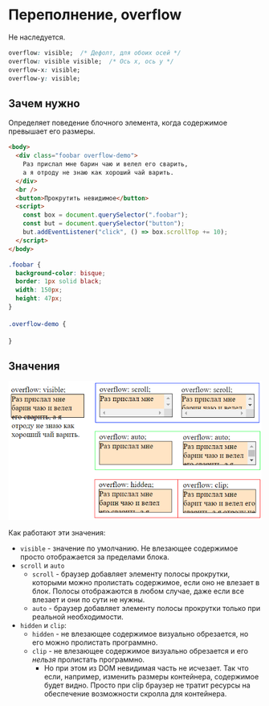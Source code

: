 # Переполнение, overflow

Не наследуется.

```css
overflow: visible;  /* Дефолт, для обоих осей */
overflow: visible visible;  /* Ось x, ось y */
overflow-x: visible;
overflow-y: visible;
```

## Зачем нужно

Определяет поведение блочного элемента, когда содержимое превышает его размеры.

```html
<body>
  <div class="foobar overflow-demo">
    Раз прислал мне барин чаю и велел его сварить,
    а я отроду не знаю как хороший чай варить.
  </div>
  <br />
  <button>Прокрутить невидимое</button>
  <script>
    const box = document.querySelector(".foobar");
    const but = document.querySelector("button");
    but.addEventListener("click", () => box.scrollTop += 10);
  </script>
</body>
```

```css
.foobar {
  background-color: bisque;
  border: 1px solid black;
  width: 150px;
  height: 47px;
}

.overflow-demo {
    
}
```

## Значения

<img src="img/overflow-demo.png" alt="overflow-demo" style="zoom:80%;" />

Как работают эти значения:

* `visible` - значение по умолчанию. Не влезающее содержимое просто отображается за пределами блока.
* `scroll` и `auto`
  * `scroll` - браузер добавляет элементу полосы прокрутки, которыми можно пролистать содержимое, если оно не влезает в блок. Полосы отображаются в любом случае, даже если все влезает и они по сути не нужны.
  * `auto` - браузер добавляет элементу полосы прокрутки только при реальной необходимости.
* `hidden` и `сlip`:
  * `hidden` - не влезающее содержимое визуально обрезается, но его можно пролистать программно.
  * `clip` - не влезающее содержимое визуально обрезается и его *нельзя* пролистать программно.
    * Но при этом из DOM невидимая часть не исчезает. Так что если, например, изменить размеры контейнера, содержимое будет видно. Просто при clip браузер не тратит ресурсы на обеспечение возможности скролла для контейнера.

